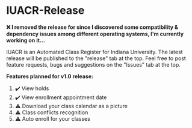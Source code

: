 # IUACR-Release
<b> ❌ I removed the release for since I discovered some compatibility & dependency issues among different operating systems, I'm currently working on it... </b>

IUACR is an Automated Class Register for Indiana University. The latest release will be published to the "release" tab at the top. Feel free to post feature requests, bugs and suggestions on the "Issues" tab at the top.

<b>Features planned for v1.0 release:</b>
1. ✔️ View holds
2. ✔️ View enrollment appointment date
3. ⚠️ Download your class calendar as a picture
4. ⚠️ Class conflicts recognition
5. ⚠️ Auto enroll for your classes
